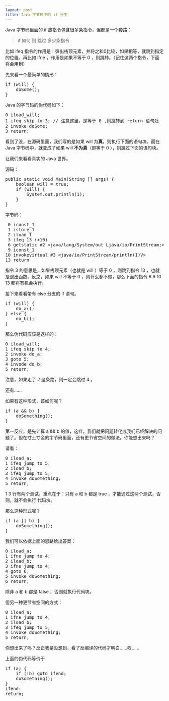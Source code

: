 ```yaml
---
layout: post
title: Java 字节码中的 if 分支
---
```


Java 字节码里面的 if 族指令包含很多条指令，但都是一个套路：

> if 如何 则 跳过 多少条指令

比如 ifeq 指令的作用是：弹出栈顶元素，并将之和0比较，如果相等，就跳到指定的位置。再比如 ifne ，作用是如果不等于 0 ，则跳转。（记住这两个指令，下面将会用到）

先来看一个最简单的情形：
<pre lang="Java">
if (will) {
    doSome();
}
</pre>

Java 的字节码的伪代码如下：

<pre>
0 iload_will;
1 ifeq skip to 3; // 注意这里，是等于 0 ,则跳转到 return 语句处
2 invoke doSome;
3 return;
</pre>

看到了没，在源码里面，我们写的是如果 will 为**真**，则执行下面的语句块。而在 Java 字节码中，就变成了如果 will **不为真**（即等于 0 ），则跳过下面的语句块。

让我们来看看真实的 Java 世界。

源码：

<pre lang="Java">
public static void Main(String [] args) {
    boolean will = true;
    if (will) {
        System.out.println(1);
    } 
}
</pre>

字节码：

<pre>
 0 iconst_1
 1 istore_1
 2 iload_1
 3 ifeq 13 (+10)
 6 getstatic #2 &lt;java/lang/System/out Ljava/io/PrintStream;&gt;
 9 iconst_1
10 invokevirtual #3 &lt;java/io/PrintStream/println(I)V&gt;
13 return
</pre>

指令 3 的意思是，如果栈顶元素（也就是 will ）等于 0 ，则跳到指令 13 ，也就是退出函数。反之，如果 will 不等于 0 ，则什么都不做，那么下面的指令 6 9 10 13 都将有机会执行。

接下来看看带有 else 分支的 if 语句。

<pre lang="Java">
if (will) {
    do_a();
} else {
    do_b();
}
</pre>

那么伪代码应该是这样的：

<pre>
0 iload_will;
1 ifeq skip to 4;
2 invoke do_a;
3 goto 5;
4 invode do_b;
5 return;
</pre>

注意，如果走了 2 这条路，则一定会跳过 4 。

还有……

如果有这种形式，该如何呢？

<pre lang="Java">
if (a && b) {
    doSomething();
}
</pre>

第一反应，是先计算 a && b 的值，这样，我们就把问题转化成我们已经解决的问题了。但在寸土寸金的字节码里面，还有更节省空间的做法。你能想出来吗？



请看：

<pre>
0 iload_a;
1 ifeq jump to 5;
2 iload_b;
3 ifeq jump to 5;
4 invoke doSomething;
5 return;
</pre>

1 3 行有两个测试，重点在于：只有 a 和 b 都是 true ，才能通过这两个测试，否则，就不会执行 代码块。

那么这种形式呢？

<pre lang="Java">
if (a || b) {
    doSomething();
}
</pre>

我们可以依据上面的思路给出答案：

<pre>
0 iload_a;
1 ifne jump to 4;
2 iload_b;
3 ifne jump to 4;
4 goto 6;
5 invoke doSomething;
6 return;
</pre>

除非 a 和 b 都是 false ，否则就执行代码块。

但另一种更节省空间的方式：

<pre>
0 iload_a;
1 ifne jump to 4;
2 iload_b;
3 ifeq jump to 5;
4 invoke doSomething;
5 return;
</pre>

你想出来了吗？反正我是没想到，看了反编译的代码才明白……叹……

上面的伪代码等价于

<pre lang="Java">
if (a) {
    if (!b) goto ifend;
	doSomething();
}
ifend:
return;
</pre>
